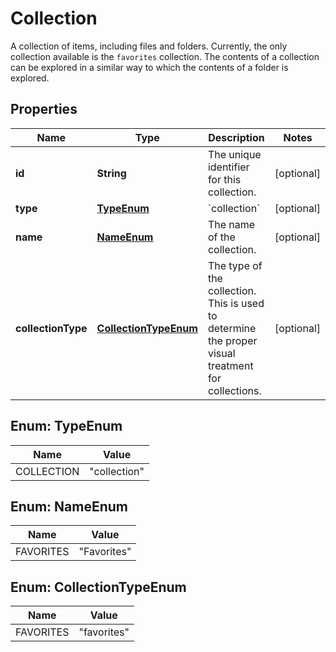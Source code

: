 

# Collection

A collection of items, including files and folders.  Currently, the only collection available is the `favorites` collection.  The contents of a collection can be explored in a similar way to which the contents of a folder is explored.

## Properties

| Name | Type | Description | Notes |
|------------ | ------------- | ------------- | -------------|
|**id** | **String** | The unique identifier for this collection. |  [optional] |
|**type** | [**TypeEnum**](#TypeEnum) | &#x60;collection&#x60; |  [optional] |
|**name** | [**NameEnum**](#NameEnum) | The name of the collection. |  [optional] |
|**collectionType** | [**CollectionTypeEnum**](#CollectionTypeEnum) | The type of the collection. This is used to determine the proper visual treatment for collections. |  [optional] |



## Enum: TypeEnum

| Name | Value |
|---- | -----|
| COLLECTION | &quot;collection&quot; |



## Enum: NameEnum

| Name | Value |
|---- | -----|
| FAVORITES | &quot;Favorites&quot; |



## Enum: CollectionTypeEnum

| Name | Value |
|---- | -----|
| FAVORITES | &quot;favorites&quot; |



